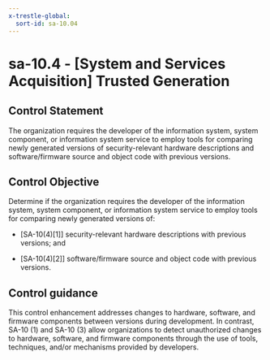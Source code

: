 ```yaml
---
x-trestle-global:
  sort-id: sa-10.04
---
```


# sa-10.4 - \[System and Services Acquisition\] Trusted Generation

## Control Statement

The organization requires the developer of the information system, system component, or information system service to employ tools for comparing newly generated versions of security-relevant hardware descriptions and software/firmware source and object code with previous versions.

## Control Objective

Determine if the organization requires the developer of the information system, system component, or information system service to employ tools for comparing newly generated versions of:

- \[SA-10(4)[1]\] security-relevant hardware descriptions with previous versions; and

- \[SA-10(4)[2]\] software/firmware source and object code with previous versions.

## Control guidance

This control enhancement addresses changes to hardware, software, and firmware components between versions during development. In contrast, SA-10 (1) and SA-10 (3) allow organizations to detect unauthorized changes to hardware, software, and firmware components through the use of tools, techniques, and/or mechanisms provided by developers.
